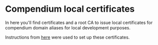 # Compendium local certificates

In here you'll find certificates and a root CA to issue local certificates for compendium domain aliases for local development purposes.

Instructions from [here](https://www.digitalocean.com/community/tutorials/how-to-create-a-self-signed-ssl-certificate-for-nginx-in-ubuntu-18-04) were used to set up these certificates.
